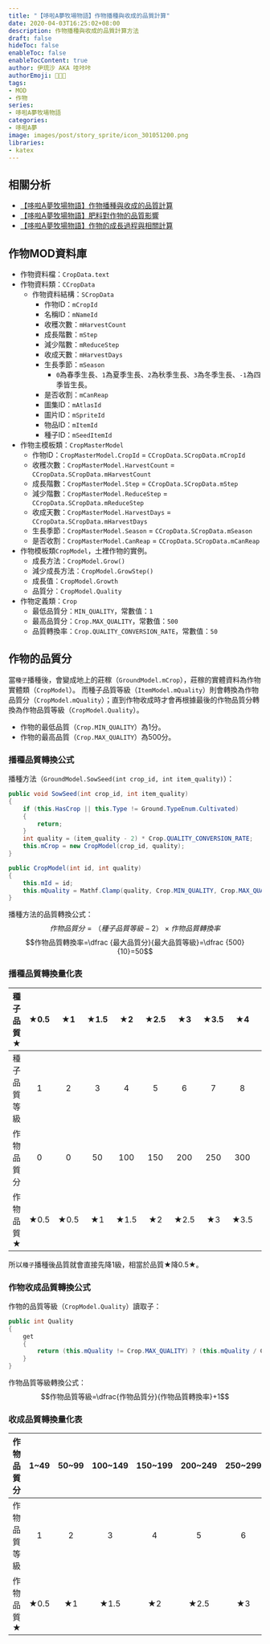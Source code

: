 ```yaml
---
title: "【哆啦A夢牧場物語】作物播種與收成的品質計算"
date: 2020-04-03T16:25:02+08:00
description: 作物播種與收成的品質計算方法
draft: false
hideToc: false
enableToc: false
enableTocContent: true
author: 伊琉沙 AKA 哇咔咔
authorEmoji: 👩🏿‍🚀
tags: 
- MOD
- 作物
series:
- 哆啦A夢牧場物語
categories:
- 哆啦A夢
image: images/post/story_sprite/icon_301051200.png
libraries:
- katex
---
```

## 相關分析
+ [【哆啦A夢牧場物語】作物播種與收成的品質計算](../doraemon-story-crop-part1)
+ [【哆啦A夢牧場物語】肥料對作物的品質影響](../doraemon-story-crop-part2)
+ [【哆啦A夢牧場物語】作物的成長過程與相關計算](../doraemon-story-crop-part3)

## 作物MOD資料庫
+ 作物資料檔：`CropData.text`
+ 作物資料類：`CCropData`
    + 作物資料結構：`SCropData`
        + 作物ID：`mCropId`
        + 名稱ID：`mNameId`
        + 收穫次數：`mHarvestCount`
        + 成長階數：`mStep`
        + 減少階數：`mReduceStep`
        + 收成天數：`mHarvestDays`
        + 生長季節：`mSeason`
            + `0`為春季生長、`1`為夏季生長、`2`為秋季生長、`3`為冬季生長、`-1`為四季皆生長。
        + 是否收割：`mCanReap`
        + 圖集ID：`mAtlasId`
        + 圖片ID：`mSpriteId`
        + 物品ID：`mItemId`
        + 種子ID：`mSeedItemId`
+ 作物主模板類：`CropMasterModel`
    + 作物ID：`CropMasterModel.CropId` = `CCropData.SCropData.mCropId`
    + 收穫次數：`CropMasterModel.HarvestCount` = `CCropData.SCropData.mHarvestCount`
    + 成長階數：`CropMasterModel.Step` = `CCropData.SCropData.mStep`
    + 減少階數：`CropMasterModel.ReduceStep` = `CCropData.SCropData.mReduceStep`
    + 收成天數：`CropMasterModel.HarvestDays` = `CCropData.SCropData.mHarvestDays`
    + 生長季節：`CropMasterModel.Season` = `CCropData.SCropData.mSeason`
    + 是否收割：`CropMasterModel.CanReap` = `CCropData.SCropData.mCanReap`
+ 作物模板類`CropModel`，土裡作物的實例。
    + 成長方法：`CropModel.Grow()`
    + 減少成長方法：`CropModel.GrowStep()`
    + 成長值：`CropModel.Growth`
    + 品質分：`CropModel.Quality`
+ 作物定義類：`Crop`
    + 最低品質分：`MIN_QUALITY`，常數值：`1`
    + 最高品質分：`Crop.MAX_QUALITY`，常數值：`500`
    + 品質轉換率：`Crop.QUALITY_CONVERSION_RATE`，常數值：`50`

## 作物的品質分
當`種子`播種後，會變成地上的莊稼（`GroundModel.mCrop`），莊稼的實體資料為作物實體類（`CropModel`）。
而種子品質等級（`ItemModel.mQuality`）則會轉換為作物品質分（`CropModel.mQuality`）；直到作物收成時才會再根據最後的作物品質分轉換為作物品質等級（`CropModel.Quality`）。
+ 作物的最低品質（`Crop.MIN_QUALITY`）為1分。
+ 作物的最高品質（`Crop.MAX_QUALITY`）為500分。
### 播種品質轉換公式
播種方法（`GroundModel.SowSeed(int crop_id, int item_quality)`）：
```C#
public void SowSeed(int crop_id, int item_quality)
{
	if (this.HasCrop || this.Type != Ground.TypeEnum.Cultivated)
	{
		return;
	}
	int quality = (item_quality - 2) * Crop.QUALITY_CONVERSION_RATE;
	this.mCrop = new CropModel(crop_id, quality);
}
```
```C#
public CropModel(int id, int quality)
{
    this.mId = id;
    this.mQuality = Mathf.Clamp(quality, Crop.MIN_QUALITY, Crop.MAX_QUALITY);
}
```
播種方法的品質轉換公式：
$$作物品質分=（種子品質等級-2）\times{作物品質轉換率}$$
$$作物品質轉換率=\dfrac {最大品質分}{最大品質等級}=\dfrac {500}{10}=50$$
### 播種品質轉換量化表
| **種子品質★** | **★0.5** | **★1** | **★1.5** | **★2** | **★2.5** | **★3** | **★3.5** | **★4** | **★4.5** | **★5** |
|:---:|:---:|:---:|:---:|:---:|:---:|:---:|:---:|:---:|:---:|:---:|
| 種子品質等級 | 1 | 2 | 3 | 4 | 5 | 6 | 7 | 8 | 9 | 10 |
| 作物品質分 | 0 | 0 | 50 | 100 | 150 | 200 | 250 | 300 | 350 | 400 |
| 作物品質★ | ★0.5 | ★0.5 | ★1 | ★1.5 | ★2 | ★2.5 | ★3 | ★3.5 | ★4 | ★4.5 |

所以`種子`播種後品質就會直接先降1級，相當於品質★降0.5★。

### 作物收成品質轉換公式
作物的品質等級（`CropModel.Quality`）讀取子：
```C#
public int Quality
{
    get
    {
        return (this.mQuality != Crop.MAX_QUALITY) ? (this.mQuality / Crop.QUALITY_CONVERSION_RATE + 1) : Item.MAX_QUALITY;
    }
}
```
作物品質等級轉換公式：
$$作物品質等級=\dfrac{作物品質分}{作物品質轉換率}+1$$
### 收成品質轉換量化表
| **作物品質分** | **1~49** | **50~99** | **100~149** | **150~199** | **200~249** | **250~299** | **300~349** | **350~399** | **400~449** | **450~500** |
|:---:|:---:|:---:|:---:|:---:|:---:|:---:|:---:|:---:|:---:|:---:|
| 作物品質等級 | 1 | 2 | 3 | 4 | 5 | 6 | 7 | 8 | 9 | 10 |
| 作物品質★ | ★0.5 | ★1 | ★1.5 | ★2 | ★2.5 | ★3 | ★3.5 | ★4 | ★4.5 | ★5 |